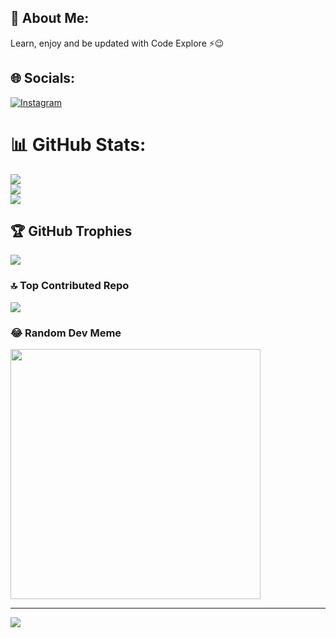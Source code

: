 ## 💫 About Me:
Learn, enjoy and be updated with Code Explore ⚡️😉<br>


## 🌐 Socials:
[![Instagram](https://img.shields.io/badge/Instagram-%23E4405F.svg?logo=Instagram&logoColor=white)](https://instagram.com/https://www.instagram.com/the_codeexplore/) 
# 📊 GitHub Stats:
![](https://github-readme-stats.vercel.app/api?username=thecodeexplore&theme=dark&hide_border=false&include_all_commits=false&count_private=false)<br/>
![](https://github-readme-streak-stats.herokuapp.com/?user=thecodeexplore&theme=dark&hide_border=false)<br/>
![](https://github-readme-stats.vercel.app/api/top-langs/?username=thecodeexplore&theme=dark&hide_border=false&include_all_commits=false&count_private=false&layout=compact)

## 🏆 GitHub Trophies
![](https://github-profile-trophy.vercel.app/?username=thecodeexplore&theme=flat&no-frame=false&no-bg=true&margin-w=4)

### 🔝 Top Contributed Repo
![](https://github-contributor-stats.vercel.app/api?username=thecodeexplore&limit=5&theme=dark&combine_all_yearly_contributions=true)

### 😂 Random Dev Meme
<img src='https://randommeme-five.vercel.app/' style="height: 400px;"/>

---
[![](https://visitcount.itsvg.in/api?id=thecodeexplore&icon=5&color=0)](https://visitcount.itsvg.in)

<!-- Proudly created with GPRM ( https://gprm.itsvg.in ) -->
